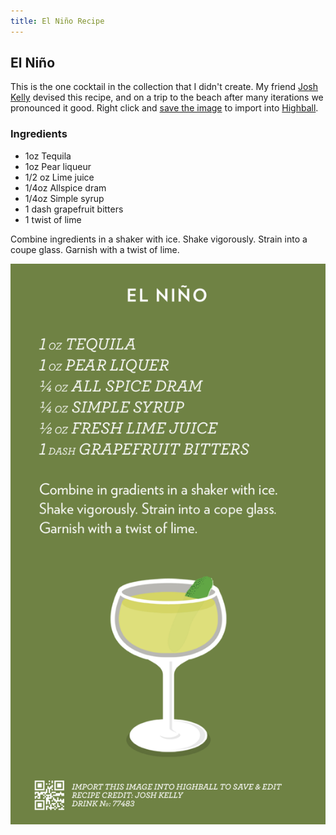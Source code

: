 ```yaml
---
title: El Niño Recipe
---
```


## El Niño

This is the one cocktail in the collection that I didn't create. My friend [Josh Kelly](https://twitter.com/jcoltkelly) devised this recipe, and on a trip to the beach after many iterations we pronounced it good. Right click and [save the image](#highball-import) to import into [Highball](http://www.studioneat.com/products/highball).

### Ingredients

* 1oz Tequila 
* 1oz Pear liqueur
* 1/2 oz Lime juice
* 1/4oz Allspice dram
* 1/4oz Simple syrup
* 1 dash grapefruit bitters
* 1 twist of lime

Combine ingredients in a shaker with ice. Shake vigorously. Strain into a coupe glass. Garnish with a twist of lime.

<a name="highball-import">
  <img src="/img/cocktails/el-nino.png" 
    class="raised"
    alt="Recipe for El Niño" />
</a>